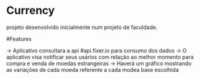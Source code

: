 # Currency

projeto desenvolvido inicialmente num projeto de faculdade.

#Features

-> Aplicativo consultara a api #api.fixer.io para consumo dos dados
-> O aplicativo visa notificar seus usários com relação ao melhor momento para compra e venda de moedas estrangeiras
-> Haverá um gráfico mostrando as variações de cada moeda referente a cada modea base escolhida
